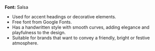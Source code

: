 **Font:** Salsa
- Used for accent headings or decorative elements.
- Free font from Google Fonts.
- Has a handwritten style with smooth curves, adding elegance and playfulness to the design.
- Suitable for brands that want to convey a friendly, bright or festive atmosphere.